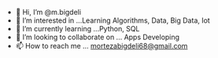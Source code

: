 - 👋 Hi, I’m @m.bigdeli
- 👀 I’m interested in ...Learning Algorithms, Data, Big Data, Iot
- 🌱 I’m currently learning ...Python, SQL
- 💞️ I’m looking to collaborate on ... Apps Developing
- 📫 How to reach me ... mortezabigdeli68@gmail.com

<!---
mortezabigdeli2003/mortezabigdeli2003 is a ✨ special ✨ repository because its `README.md` (this file) appears on your GitHub profile.
You can click the Preview link to take a look at your changes.
--->
